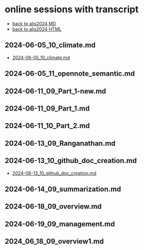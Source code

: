 # online sessions with transcript

* [back to alis2024 MD](../README.md)
* [back to alis2024 HTML](../README.html)

## 2024-06-05_10_climate.md

* [2024-06-05_10_climate.md](./2024-06-05_10_climate.md)

##  2024-06-05_11_opennote_semantic.md

##  2024-06-11_09_Part_1-new.md

##  2024-06-11_09_Part_1.md

##  2024-06-11_10_Part_2.md

## 2024-06-13_09_Ranganathan.md

## 2024-06-13_10_github_doc_creation.md
* [2024-06-13_10_github_doc_creation.md](./2024-06-13_10_github_doc_creation.md)
## 2024-06-14_09_summarization.md

## 2024-06-18_09_overview.md

## 2024-06-19_09_management.md

## 2024_06_18_09_overview1.md


